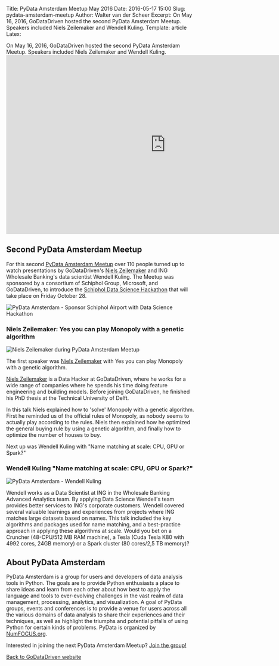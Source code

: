 Title: PyData Amsterdam Meetup May 2016
Date: 2016-05-17 15:00
Slug: pydata-amsterdam-meetup
Author: Walter van der Scheer
Excerpt: On May 16, 2016, GoDataDriven hosted the second PyData Amsterdam Meetup. Speakers included Niels Zeilemaker and Wendell Kuling.
Template: article
Latex:

<span class="lead">
On May 16, 2016, GoDataDriven hosted the second PyData Amsterdam Meetup. Speakers included Niels Zeilemaker and Wendell Kuling.
</span>

<iframe width="853" height="480" src="https://www.youtube.com/embed/Z4-8zJSUqmo?rel=0" frameborder="0" allowfullscreen></iframe>

## Second PyData Amsterdam Meetup

For this second [PyData Amsterdam Meetup](http://www.meetup.com/PyData-NL "PyData Amsterdam") over 110 people turned up to watch presentations by GoDataDriven's [Niels Zeilemaker](http://godatadriven.com/niels-zeilemaker "Niels Zeilemaker, Data Hacker") and ING Wholesale Banking's data scientist Wendell Kuling. The Meetup was sponsored by a consortium of Schiphol Group, Microsoft, and GoDataDriven, to introduce the [Schiphol Data Science Hackathon](https://www.eventbrite.nl/e/tickets-data-science-hackathon-schiphol-airport-25190579702 "Schiphol Data Science Hackathon") that will take place on Friday October 28.

![PyData Amsterdam - Sponsor Schiphol Airport with Data Science Hackathon](/static/images/pydata-meetup/pydata-amsterdam-schiphol-data-science-hackathon.jpg "PyData Amsterdam - Sponsor Schiphol Airport with Data Science Hackathon")

### Niels Zeilemaker: Yes you can play Monopoly with a genetic algorithm
![Niels Zeilemaker during PyData Amsterdam Meetup](/static/images/pydata-meetup/pydata-amsterdam-niels-zeilemaker.jpg "Niels Zeilemaker during PyData Amsterdam Meetup")

The first speaker was [Niels Zeilemaker](http://godatadriven.com/niels-zeilemaker "Niels Zeilemaker, Data Hacker") with Yes you can play Monopoly with a genetic algorithm.

[Niels Zeilemaker](http://godatadriven.com/niels-zeilemaker "Niels Zeilemaker, Data Hacker") is a Data Hacker at GoDataDriven, where he works for a wide range of companies where he spends his time doing feature engineering and building models. Before joining GoDataDriven, he finished his PhD thesis at the Technical University of Delft.

In this talk Niels explained how to 'solve' Monopoly with a genetic algorithm. First he reminded us of the official rules of Monopoly, as nobody seems to actually play according to the rules. Niels then explained how he optimized the general buying rule by using a genetic algorithm, and finally how to optimize the number of houses to buy.  

Next up was Wendell Kuling with "Name matching at scale: CPU, GPU or Spark?"

### Wendell Kuling "Name matching at scale: CPU, GPU or Spark?"

![PyData Amsterdam - Wendell Kuling](/static/images/pydata-meetup/pydata-amsterdam-wendell-kuling.jpg "Wendell Kuling during PyData Amsterdam meetup")

Wendell works as a Data Scientist at ING in the Wholesale Banking Advanced Analytics team. By applying Data Science Wendell's team provides better services to ING's corporate customers. Wendell covered several valuable learnings and experiences from projects where ING matches large datasets based on names. This talk included the key algorithms and packages used for name matching, and a best-practice approach in applying these algorithms at scale. Would you bet on a Cruncher (48-CPU/512 MB RAM machine), a Tesla (Cuda Tesla K80 with 4992 cores, 24GB memory) or a Spark cluster (80 cores/2,5 TB memory)?

## About PyData Amsterdam
PyData Amsterdam is a group for users and developers of data analysis tools in Python. The goals are to provide Python enthusiasts a place to share ideas and learn from each other about how best to apply the language and tools to ever-evolving challenges in the vast realm of data management, processing, analytics, and visualization. A goal of PyData groups, events and conferences is to provide a venue for users across all the various domains of data analysis to share their experiences and their techniques, as well as highlight the triumphs and potential pitfalls of using Python for certain kinds of problems. PyData is organized by [NumFOCUS.org](http://www.numfocus.org "NumFOCUS").

Interested in joining the next PyData Amsterdam Meetup? [Join the group!](http://www.meetup.com/PyData-NL/ "PyData Amsterdam")

[Back to GoDataDriven website](http://www.godatadriven.com "GoDataDriven homepage")
